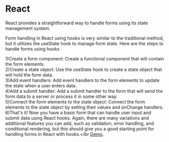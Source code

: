 # React
React provides a straightforward way to handle forms using its state management system.

Form handling in React using hooks is very similar to the traditional method, but it utilizes the useState hook to manage form state. Here are the steps to
handle forms using hooks

1)Create a form component: Create a functional component that will contain the form elements.</br>
2)Create a state object: Use the useState hook to create a state object that will hold the form data.</br>
3)Add event handlers: Add event handlers to the form elements to update the state when a user enters data.</br>
4)Add a submit handler: Add a submit handler to the form that will send the form data to a server or process it in some other way.</br>
5)Connect the form elements to the state object: Connect the form elements to the state object by setting their values and onChange handlers.</br>
6)That's it! Now you have a basic form that can handle user input and submit data using React hooks. Again, there are many variations and additional
features you can add, such as validation, error handling, and conditional rendering, but this should give you a good starting point for handling forms
in React with hooks.</br
[Demo](https://stackblitz.com/edit/react-fbjbuv?file=src%2FApp.js,public%2Findex.html,src%2FForm.js).









